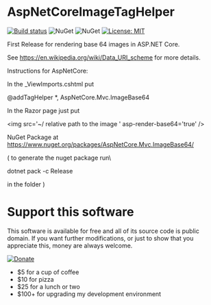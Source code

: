 # AspNetCoreImageTagHelper

[![Build status](https://ci.appveyor.com/api/projects/status/pkt3xn2wquk1duhd?svg=true)](https://ci.appveyor.com/project/davidrevoledo/aspnetcoreimagetaghelper)
![NuGet](https://img.shields.io/nuget/dt/AspNetCore.Mvc.ImageBase64.svg)
![NuGet](https://img.shields.io/nuget/v/AspNetCore.Mvc.ImageBase64.svg)
[![License: MIT](https://img.shields.io/badge/License-MIT-yellow.svg)](https://opensource.org/licenses/MIT)


First Release for rendering base 64 images in ASP.NET Core.

See https://en.wikipedia.org/wiki/Data_URI_scheme  for more details.

Instructions for AspNetCore:

In the _ViewImports.cshtml  put

@addTagHelper *, AspNetCore.Mvc.ImageBase64 

In the Razor page just put

 &lt;img src='~/ relative path to the image ' asp-render-base64='true' /&gt;

 NuGet Package at https://www.nuget.org/packages/AspNetCore.Mvc.ImageBase64/ 
 
 ( to generate the nuget package run\

 dotnet pack -c Release
 
 in the folder )
 
 # Support this software

This software is available for free and all of its source code is public domain.  If you want further modifications, or just to show that you appreciate this, money are always welcome.

[![Donate](https://img.shields.io/badge/Donate-PayPal-green.svg)](https://paypal.me/ignatandrei1970/25)

* $5 for a cup of coffee
* $10 for pizza 
* $25 for a lunch or two
* $100+ for upgrading my development environment

